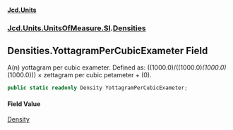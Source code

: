 #### [Jcd.Units](index.md 'index')
### [Jcd.Units.UnitsOfMeasure.SI](Jcd.Units.UnitsOfMeasure.SI.md 'Jcd.Units.UnitsOfMeasure.SI').[Densities](Densities.md 'Jcd.Units.UnitsOfMeasure.SI.Densities')

## Densities.YottagramPerCubicExameter Field

A(n) yottagram per cubic exameter. Defined as: ((1000.0)/((1000.0)*(1000.0)*(1000.0))) × zettagram per cubic petameter + (0).

```csharp
public static readonly Density YottagramPerCubicExameter;
```

#### Field Value
[Density](Density.md 'Jcd.Units.UnitTypes.Density')